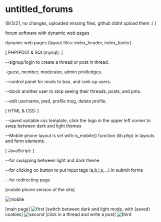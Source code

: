 # untitled_forums
(9/3/21, no changes, uploaded missing files, github didnt upload them :/ )

forum software with dynamic web pages

dynamic web pages (layout files: index_header, index_footer).

[ PHP(PDO) & SQL(mysql): ]

--signup/login to create a thread or post in thread.

-guest, member, moderator, admin priviledges.

--control panel for mods to ban, and rank up users.

--block another user to stop seeing their threads, posts, and pms.

--edit username, pwd, profile msg, delete profile.

[ HTML & CSS: ]

--saved variable css template, click the logo in the upper left corner to swap between dark and light themes

--Mobile phone layout is set with is_mobile() function (lib.php) in layouts and form elements.

[ JavaScript: ]

--for swapping between light and dark theme

--for clicking on button to put input tags (a,b,i,s,...) in submit forms

--for redirecting page

[mobile phone version of the site]


![mobile](https://user-images.githubusercontent.com/73267302/125153834-7270cf00-e124-11eb-857b-084b47a0c2b8.png)


[main page]
![first](https://user-images.githubusercontent.com/73267302/125153744-e52d7a80-e123-11eb-87ec-1bd58ad1ac09.png)
[switch between dark and light mode, with (saved) cookies]
![second](https://user-images.githubusercontent.com/73267302/125153748-eb235b80-e123-11eb-80b5-a046ab489796.png)
[click in a thread and write a post]
![third](https://user-images.githubusercontent.com/73267302/125153756-f6768700-e123-11eb-893e-64f890797937.png)
